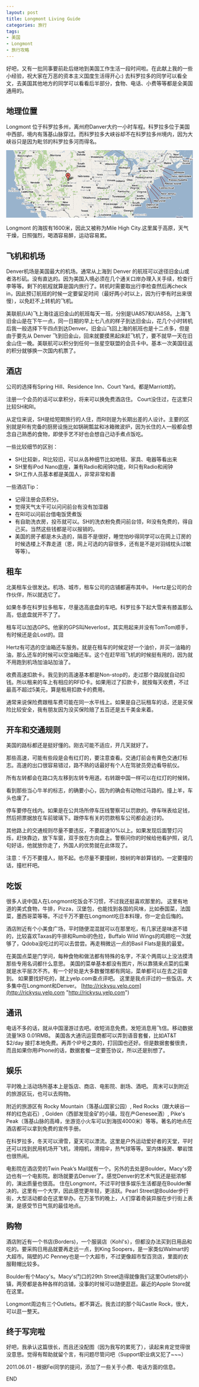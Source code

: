 ```yaml
---
layout: post
title: Longmont Living Guide
categories: 旅行
tags:
- 美国
- Longmont
- 旅行攻略
---
```

好吧，又有一批同事要前赴后继地到美国工作生活一段时间啦。在此献上我的一些小经验，祝大家在万恶的资本主义国度生活得开心:) 去科罗拉多的同学可以看全文，去美国其他地方的同学可以看看后半部分，食物、电话、小费等等都是全美国通用的。

## 地理位置

Longmont 位于科罗拉多州，离州府Danver大约一小时车程。科罗拉多位于美国中西部，境内有落基山脉穿过。而科罗拉多大峡谷却不在科罗拉多州境内，因为大峡谷只是因为毗邻的科罗拉多河而得名。

[![](/images/us_longmont.png "us_longmont")](http://blog.rickysu.com/wp-content/uploads/2011/04/us_longmont.png)

Longmont 的海拔有1600米，因此又被称为Mile High City.这里属于高原，天气干燥，日照强烈，喝酒容易醉，运动容易累。

## 飞机和机场

Denver机场是美国最大的机场。通常从上海到 Denver 的航班可以途径旧金山或者洛杉矶。没有直达的。因为美国入境必须在几个通关口岸办理入关手续，检查行李等等。剩下的航程就算是国内旅行了。转机时需要取出行李检查然后再check in，因此预订航班的时候一定要留足时间（最好两小时以上，因为行李有时出来很慢），以免赶不上转机的飞机。

美联航(UA)飞上海往返旧金山的航班每天一班，分别是UA857和UA858。上海飞旧金山是在下午一点，同一日期的早上七八点的样子到达旧金山，花几个小时转机后我一般选择下午四点到达Denver。旧金山飞回上海的航班也是十二点多，但是由于要先从 Denver 飞到旧金山，回来就要摸黑起床赶飞机了，要不就早一天在旧金山住一晚。美联航可以积分到任何一张星空联盟的会员卡中。基本一次美国往返的积分就够换一次国内机票了。

## 酒店

公司的选择有Spring Hill、Residence Inn、Court Yard。都是Marriott的。

注册一个会员的话可以拿积分，将来可以换免费酒店住。 Court没住过，在这里只比较SH和RI。

从定位来说，SH是给短期旅行的人住，而RI则是为长期出差的人设计。主要的区别就是RI有完备的厨房设施比如锅碗瓢盆和冰箱微波炉，因为长住的人一般都会想念自己熟悉的食物，即使手艺不好也会想自己动手煮点饭吃。

一些比较细节的区别：

*   SH比较新，RI比较旧，可以从各种细节比如地毯、家具、电器等看出来
*   SH里有iPod Nano底座，兼有Radio和闹钟功能，RI只有Radio和闹钟
*   SH工作人员基本都是美国人，非常非常和善

一些酒店Tip：

*   记得注册会员积分。
*   觉得天气太干可以问问前台有没有加湿器
*   在RI可以问前台借电饭煲煮饭
*   有自助洗衣房，投币就可以。SH的洗衣粉免费问前台领，RI没有免费的，得自己买。当然这些钱都是可以报销的。
*   美国的房子都是木头造的，隔音不是很好，睡觉怕吵得同学可以在网上订房的时候选楼上不靠走道（恩，网上可选的内容很多，还有是不是对羽绒枕头过敏等等）。

## 租车

北美租车业很发达。机场、城市，租车公司的店铺都遍布其中。 Hertz是公司的合作伙伴，所以就选它了。

如果冬季在科罗拉多租车，尽量选高底盘的车吧。科罗拉多下起大雪来有膝盖那么高，低底盘就开不了了。

租车可以加选GPS。他家的GPS叫Neverlost，其实用起来并没有TomTom顺手，有时候还是会Lost的。囧

Hertz有可选的空油箱还车服务。就是在租车的时候定好一个油价，并买一油箱的油，那么还车的时候可以空油箱还车。这个在赶早班飞机的时候挺有用的，因为就不用跑到机场加油站加油了。

收费高速扣款卡。我见到的高速基本都是Non-stop的，走过那个路段就自动扣钱。所以租来的车上有相应的RFID卡。如果用过了扣款卡，就按每天收费，不过最高不超过5美元，算是租用扣款卡的费用。

通常来说保险费跟租车费可能在同一水平线上。如果是自己玩租车的话，还是买保险比较安全，我有朋友因为没买保险赔了五百还是五千美金来着。

## 开车和交通规则

美国的路标都还是挺好懂的。刚去可能不适应，开几天就好了。

那些高速，可能有些段是会有红灯的，要注意查看。交通灯前会有黄色交通灯标志。高速的出口很容易错过，路不熟的话最好有个人在驾驶员旁边看导航仪。

所有左转都会在路口先左移到左转专用道。右转跟中国一样可以在红灯的时候转。

看到那些当心牛羊的标志，的确要小心，因为的确会有动物过马路的。撞上羊，车头也废了。

停车要停在线内。如果是在公共场所停车压线警察可以罚款的。停车咪表给足钱，然后把票据放在车前玻璃下。跟停车有关的罚款租车公司都会追讨的。

其他路上的交通规则尽量不要违反，不要超速10%以上。如果发现后面警灯闪烁，赶快靠边，放下车窗，双手放在方向盘上。警察问你的时候给他看护照，说几句好话，他就放你走了，外国人的优势就在此体现了。

注意：千万不要撞人，赔不起。也尽量不要撞树，按树的年龄算钱的。一定要撞的话，撞栏杆吧。

## 吃饭

很多人说中国人在Longmont吃饭会不习惯，不过我还挺喜欢那里的。 这里有地道的美式食物，牛排，Pizza，汉堡包，也能找到各国的风味，比如泰国菜，法国菜，墨西哥菜等等。不过千万不要在Longmont吃日本料理，你一定会后悔的。

酒店附近有个小美食广场，平时随便混混就可以在那里吃，有几家还是味道不错的，比较喜欢Taxas的牛排和Rumbi的色拉，Buffalo Wild Wings的鸡翅吃一次就够了，Qdoba没吃过的可以去尝尝。再走稍微远一点的Basil Flats是我的最爱。

在美国点菜是门学问，每种食物和做法都有特殊的名字，不呆个两周以上没法摸清那些专用名词都什么意思。 美国的菜单基本都没有图片，所以靠猜来点菜的后果就是水平层次不齐。有一个好处是大多数餐馆都有网站，菜单都可以在去之前查到。 如果要找好吃的，就上yelp.com查点评吧。 这里是我点评过的一些饭店。大多集中在Longmont和Denver。 [http://rickysu.yelp.com](http://rickysu.yelp.com "http://rickysu.yelp.com")

## 通讯

电话不多的话，就从中国漫游过去吧。收短消息免费。发短消息用飞信。移动数据流量1KB 0.01RMB。 美国各大通讯运营商都可以弄到语音套餐，比如AT&T $2/day 接打本地免费。再弄个IP号之类的，打回国也还好。但是数据套餐很贵，而且如果你用iPhone的话，数据套餐一定要签协议，所以还是别想了。

## 娱乐

平时晚上活动场所基本上是饭店、商店、电影院、剧场、酒吧。 周末可以到附近的旅游区玩，也可以去购物。

附近的旅游区有 Rocky Mountain（落基山国家公园）, Red Rocks（跟大峡谷一样的红色岩石）, Golden（西部发现金矿的小镇，现在产Genesee酒）, Pike's Peak（落基山脉的高峰，坐游览小火车可以到海拔4000米）等等。著名的地点在酒店都可以拿到免费的宣传手册。

在科罗拉多，冬天可以滑雪，夏天可以漂流。这里是户外运动爱好者的天堂，平时还可以找到民用机场开飞机，滑翔机，滑翔伞，热气球等等。室内体操房、攀岩馆也很热闹。

电影院在酒店旁的Twin Peak’s Mall就有一个。另外的去处是Boulder。Macy's旁边也有一个电影院。剧场就要去Denver了。感觉Denver的艺术气氛还是挺浓郁的，演出质量也很高。 住在Longmont，不过平时很多娱乐生活都是在Boulder解决的。这里有一个大学，因此感觉更年轻，更活跃。Pearl Street是Boulder步行街，大型活动都会在这里举办。在万圣节的晚上，人们穿着奇装异服在步行街上表演，是感受节日气氛的最佳地点。

## 购物

酒店附近有一个书店(Borders)，一个服装店（Kohl's），但都没办法买到日用品和吃的。要采购日用品就要再走远一点，到King Soopers，是一家类似Walmart的大超市。隔壁的JC Penney也是一个大超市，不过更像超市型百货店，里面的衣服鞋帽比较多。

Boulder有个Macy's。Macy's门口的29th Street造得就像我们这里Outlets的小镇，两旁都是各种各样的店铺，没事的时候可以随便逛逛。最近的Apple Store就在这里。

Longmont周边有三个Outlets。都不算近。我去过的那个叫Castle Rock，很大，可以逛一整天。

## 终于写完啦

好吧，我承认这篇很长，而且还没配图（因为我写的累死了），读起来肯定觉得很没意思。觉得有帮助就留个言，有问题尽管问吧（Support职业病又犯了~~~）

2011.06.01 - 根据Fei同学的提问，添加了一些关于小费、电话方面的信息。

END
